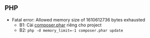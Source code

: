 ## PHP
- Fatal error: Allowed memory size of 1610612736 bytes exhausted
  - B1: Cài [composer.phar](https://getcomposer.org/download/) riêng cho project
  - B2: ```php -d memory_limit=-1 composer.phar update```
